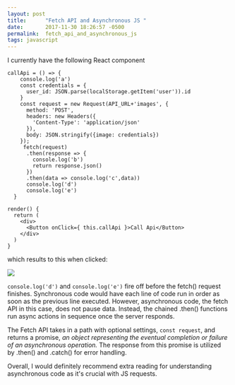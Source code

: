 ```yaml
---
layout: post
title:      "Fetch API and Asynchronous JS "
date:       2017-11-30 18:26:57 -0500
permalink:  fetch_api_and_asynchronous_js
tags: javascript
---
```



I currently have the following React component
```
callApi = () => {
    console.log('a')
    const credentials = {
      user_id: JSON.parse(localStorage.getItem('user')).id
    }
    const request = new Request(API_URL+'images', {
      method: 'POST',
      headers: new Headers({
        'Content-Type': 'application/json'
      }),
      body: JSON.stringify({image: credentials})
    });
     fetch(request)
      .then(response => {
        console.log('b')
        return response.json()
      })
      .then(data => console.log('c',data))
      console.log('d')
      console.log('e')
  }

render() {
  return (
    <div>
      <Button onClick={ this.callApi }>Call Api</Button>
    </div>
  )
}
```
which results to this when clicked:

![](https://i.imgur.com/B5XJz6n.png)

`console.log('d')` and `console.log('e')` fire off before the fetch() request finishes. Synchronous code would have each line of code run in order as soon as the previous line executed. However, asynchronous code, the fetch API in this case, does not pause data. Instead, the chained .then() functions run async actions in sequence once the server responds.

The Fetch API takes in a path with optional settings, `const request`, and returns a promise, *an object representing the eventual completion or failure of an asynchronous operation.* The response from this promise is utilized by .then() and .catch() for error handling.

Overall, I would definitely recommend extra reading for understanding asynchronous code as it's crucial with JS requests.
